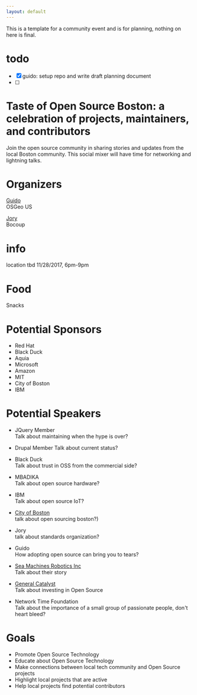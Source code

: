 ```yaml
---
layout: default
---
```


This is a template for a community event and is for planning, nothing on here is final.

# todo

-   [x] guido: setup repo and write draft planning document
-   [ ]

# Taste of Open Source Boston: a celebration of projects, maintainers, and contributors

Join the open source community in sharing stories and updates from the local Boston community. This social mixer will have time for networking and lightning talks.

# Organizers

[Guido](http://twitter.com/guidos)  
OSGeo US  

[Jory](http://twitter.com/jorydotcom)  
Bocoup

# info

location tbd
11/28/2017, 6pm-9pm

# Food

Snacks

# Potential Sponsors

-   Red Hat
-   Black Duck
-   Aquia
-   Microsoft
-   Amazon
-   MIT
-   City of Boston
-   IBM

# Potential Speakers

-   JQuery Member  
    Talk about maintaining when the hype is over?  

-   Drupal Member
    Talk about current status?  

-   Black Duck  
    Talk about trust in OSS from the commercial side?  

-   MBADIKA  
    Talk about open source hardware?  

-   IBM  
    Talk about open source IoT?  

-   [City of Boston](https://www.boston.gov/news/mayor-walsh-announces-open-sourcing-bostongov)  
    talk about open sourcing boston?)  

-   Jory  
    talk about standards organization?  

-   Guido  
    How adopting open source can bring you to tears?  

-   [Sea Machines Robotics Inc](https://www.bloomberg.com/news/features/2017-09-18/robo-boats-are-setting-sail-in-boston)  
    Talk about their story  

-   [General Catalyst](https://www.bostonglobe.com/business/2017/09/21/general-catalyst-hires-its-first-female-managing-partner/ox2kXZaaMn3hOIEo0LVm7J/story.html)  
    Talk about investing in Open Source

-   Network Time Foundation  
    Talk about the importance of a small group of passionate people, don't heart bleed?

# Goals

-   Promote Open Source Technology
-   Educate about Open Source Technology
-   Make connections between local tech community and Open Source projects
-   Highlight local projects that are active
-   Help local projects find potential contributors
